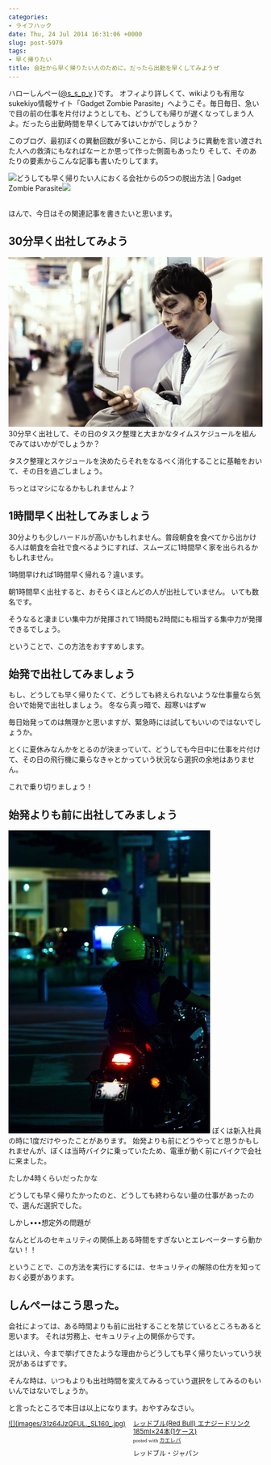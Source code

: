 ```yaml
---
categories:
- ライフハック
date: Thu, 24 Jul 2014 16:31:06 +0000
slug: post-5979
tags:
- 早く帰りたい
title: 会社から早く帰りたい人のために。だったら出勤を早くしてみようぜ
---
```


ハローしんぺー(<a href="https://twitter.com/s_s_p_y" target="_blank">@s_s_p_y</a> )です。
オフィより詳しくて、wikiよりも有用なsukekiyo情報サイト「Gadget Zombie Parasite」へようこそ。<!--more--><!--more-->毎日毎日、急いで目の前の仕事を片付けようとしても、どうしても帰りが遅くなってしまう人よ。だったら出勤時間を早くしてみてはいかがでしょうか？


このブログ、最初ぼくの異動回数が多いことから、同じように異動を言い渡された人への救済にもなればなーとか思って作った側面もあったり
そして、そのあたりの要素からこんな記事も書いたりしてます。

![](images/)どうしても早く帰りたい人におくる会社からの5つの脱出方法 | Gadget Zombie Parasite<a href="http://b.hatena.ne.jp/entry/https://www.warawareotoko.com/2014/03/15/post-4616/" target="_blank">![](images/)</a><br style="clear:both;" /><br>


ほんで、今日はその関連記事を書きたいと思います。


<h2>30分早く出社してみよう</h2>

![](images/ZOM86_keitaiijiruzombie20140503500.jpg)
30分早く出社して、その日のタスク整理と大まかなタイムスケジュールを組んでみてはいかがでしょうか？

タスク整理とスケジュールを決めたらそれをなるべく消化することに基軸をおいて、その日を過ごしましょう。

ちっとはマシになるかもしれませんよ？


<h2>1時間早く出社してみましょう</h2>

30分よりも少しハードルが高いかもしれません。普段朝食を食べてから出かける人は朝食を会社で食べるようにすれば、スムーズに1時間早く家を出られるかもしれません。

1時間早ければ1時間早く帰れる？違います。

朝1時間早く出社すると、おそらくほとんどの人が出社していません。
いても数名です。

そうなると凄まじい集中力が発揮されて1時間も2時間にも相当する集中力が発揮できるでしょう。

ということで、この方法をおすすめします。


<h2>始発で出社してみましょう</h2>

もし、どうしても早く帰りたくて、どうしても終えられないような仕事量なら気合いで始発で出社しましょう。
冬なら真っ暗で、超寒いはずw

毎日始発ってのは無理かと思いますが、緊急時には試してもいいのではないでしょうか。

とくに夏休みなんかをとるのが決まっていて、どうしても今日中に仕事を片付けて、その日の飛行機に乗らなきゃとかっていう状況なら選択の余地はありません。

これで乗り切りましょう！


<h2>始発よりも前に出社してみましょう</h2>


![](images/PPS_bikeninororukoibito500.jpg)
ぼくは新入社員の時に1度だけやったことがあります。
始発よりも前にどうやってと思うかもしれませんが、ぼくは当時バイクに乗っていたため、電車が動く前にバイクで会社に来ました。

たしか4時くらいだったかな

どうしても早く帰りたかったのと、どうしても終わらない量の仕事があったので、選んだ選択でした。

しかし•••想定外の問題が

なんとビルのセキュリティの関係上ある時間をすぎないとエレベーターすら動かない！！


ということで、この方法を実行にするには、セキュリティの解除の仕方を知っておく必要があります。

<h2>しんぺーはこう思った。</h2>
会社によっては、ある時間よりも前に出社することを禁じているところもあると思います。
それは労務上、セキュリティ上の関係からです。


とはいえ、今まで挙げてきたような理由からどうしても早く帰りたいっていう状況があるはずです。

そんな時は、いつもよりも出社時間を変えてみるっていう選択をしてみるのもいいんではないでしょうか。

と言ったところで本日は以上になります。おやすみなさい。

<div class="kaerebalink-box" style="text-align:left;padding-bottom:20px;font-size:small;/zoom: 1;overflow: hidden;"><div class="kaerebalink-image" style="float:left;margin:0 15px 10px 0;"><a href="http://www.amazon.co.jp/exec/obidos/ASIN/B005N4X6M2/warawareotoko-22/ref=nosim/" rel="nofollow" target="_blank">![](images/31z64JzQFUL._SL160_.jpg)</a></div><div class="kaerebalink-info" style="line-height:120%;/zoom: 1;overflow: hidden;"><div class="kaerebalink-name" style="margin-bottom:10px;line-height:120%"><a href="http://www.amazon.co.jp/exec/obidos/ASIN/B005N4X6M2/warawareotoko-22/ref=nosim/" rel="nofollow" target="_blank">レッドブル(Red Bull) エナジードリンク 185ml×24本(1ケース)</a><div class="kaerebalink-powered-date" style="font-size:8pt;margin-top:5px;font-family:verdana;line-height:120%">posted with <a href="http://kaereba.com" rel="nofollow" target="_blank">カエレバ</a></div></div><div class="kaerebalink-detail" style="margin-bottom:5px;"> レッドブル・ジャパン     </div><div class="kaerebalink-link1" style="margin-top:10px;"></div></div><div class="booklink-footer" style="clear: left"></div></div>